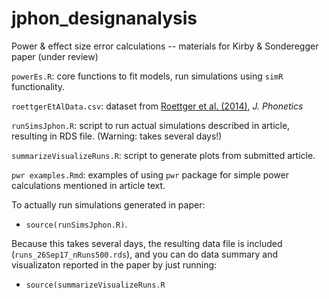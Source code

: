 # jphon_designanalysis
Power &amp; effect size error calculations -- materials for Kirby &amp; Sonderegger paper (under review)


`powerEs.R`: core functions to fit models, run simulations using
`simR` functionality.

`roettgerEtAlData.csv`: dataset from [Roettger et al. (2014)](http://dx.doi.org/10.1016/j.wocn.2014.01.002),
*J. Phonetics*

`runSimsJphon.R`: script to run actual simulations described in article, resulting in RDS
file. (Warning: takes several days!)

`summarizeVisualizeRuns.R`: script to generate plots from submitted
article.

`pwr examples.Rmd`: examples of using `pwr` package for simple power
calculations mentioned in article text.


To actually run simulations generated in paper:

* `source(runSimsJphon.R)`.

Because this takes several days, the resulting data file is included
(`runs_26Sep17_nRuns500.rds`), and you can do data summary and
visualizaton reported in the paper by just running:

* `source(summarizeVisualizeRuns.R`

